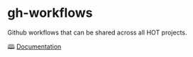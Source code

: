 # gh-workflows

Github workflows that can be shared across all HOT projects.

🕮 [Documentation](https://hotosm.github.io/gh-workflows/)
